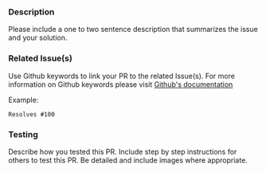 <!-- IMPORTANT!!! Aside from typographical corrections and minor changes, please consider creating an Issue before making a Pull Request. -->

### Description
Please include a one to two sentence description that summarizes the issue and your solution.

### Related Issue(s)
Use Github keywords to link your PR to the related Issue(s). For more information on Github keywords please visit [Github's documentation](https://docs.github.com/en/get-started/writing-on-github/working-with-advanced-formatting/using-keywords-in-issues-and-pull-requests#linking-a-pull-request-to-an-issue)

Example:

`Resolves #100`

### Testing
Describe how you tested this PR. Include step by step instructions for others to test this PR.
Be detailed and include images where appropriate.
